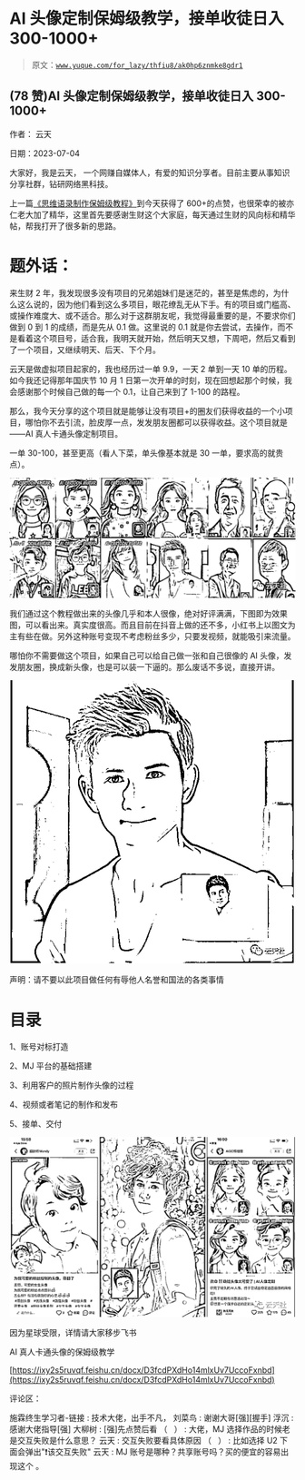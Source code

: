 # AI 头像定制保姆级教学，接单收徒日入 300-1000+

> 原文：[`www.yuque.com/for_lazy/thfiu8/ak0hp6znmke8gdr1`](https://www.yuque.com/for_lazy/thfiu8/ak0hp6znmke8gdr1)



## (78 赞)AI 头像定制保姆级教学，接单收徒日入 300-1000+ 

作者： 云天 

日期：2023-07-04 

大家好，我是云天， 一个网赚自媒体人，有爱的知识分享者。目前主要从事知识分享社群，钻研网络黑科技。 

上一篇[《思维语录制作保姆级教程》](https://articles.zsxq.com/id_q0s3ai7zpwt1.html)到今天获得了 600+的点赞，也很荣幸的被亦仁老大加了精华，这里首先要感谢生财这个大家庭，每天通过生财的风向标和精华帖，帮我打开了很多新的思路。 

# 题外话： 

来生财 2 年，我发现很多没有项目的兄弟姐妹们是迷茫的，甚至是焦虑的，为什么这么说的，因为他们看到这么多项目，眼花缭乱无从下手。有的项目或门槛高、或操作难度大、或不适合。那么对于这群朋友呢，我觉得最重要的是，不要求你们做到 0 到 1 的成绩，而是先从 0.1 做。这里说的 0.1 就是你去尝试，去操作，而不是看着这个项目号，适合我，我明天就开始，然后明天又想，下周吧，然后又看到了一个项目，又继续明天、后天、下个月。 

云天是做虚拟项目起家的，我也经历过一单 9.9，一天 2 单到一天 10 单的历程。如今我还记得那年国庆节 10 月 1 日第一次开单的时刻，现在回想起那个时候，我会感谢那个时候自己做的每一个 0.1，让自己来到了 1-100 的路程。 

那么，我今天分享的这个项目就是能够让没有项目+的圈友们获得收益的一个小项目，哪怕你不去引流，脸皮厚一点，发发朋友圈都可以获得收益。这个项目就是——AI 真人卡通头像定制项目。 

一单 30-100，甚至更高（看人下菜，单头像基本就是 30 一单，要求高的就贵点）。 

![](img/cebdd9a157fe325d9c99527bd3ff3fb2.png) 

我们通过这个教程做出来的头像几乎和本人很像，绝对好评满满，下图即为效果图，可以看出来。真实度很高。而且目前在抖音上做的还不多，小红书上以图文为主有些在做。另外这种账号变现不考虑粉丝多少，只要发视频，就能吸引来流量。 

哪怕你不需要做这个项目，如果自己可以给自己做一张和自己很像的 AI 头像，发发朋友圈，换成新头像，也是可以装一下逼的。那么废话不多说，直接开讲。 

![](img/efb341a62bd177e2a2127ca44afc413f.png) 

声明：请不要以此项目做任何有辱他人名誉和国法的各类事情 

# 目录 

1、账号对标打造 

2、MJ 平台的基础搭建 

3、利用客户的照片制作头像的过程 

4、视频或者笔记的制作和发布 

5、接单、交付 

![](img/680de6f078f9beee777fde30fc5bab89.png) 

因为星球受限，详情请大家移步飞书 

‌⁣⁣⁡‍‬‍⁡‬‌⁣⁤⁣‍⁢⁤‍⁤‌‌‬⁤⁣‬⁤⁡‌‍‌⁣⁣AI 真人卡通头像的保姆级教学 

[https://ixy2s5ruvqf.feishu.cn/docx/D3fcdPXdHo14mlxUv7UccoFxnbd](https://ixy2s5ruvqf.feishu.cn/docx/D3fcdPXdHo14mlxUv7UccoFxnbd) 

评论区： 

施霖终生学习者-链接 : 技术大佬，出手不凡， 刘菜鸟 : 谢谢大哥[强][握手] 浮沉 : 感谢大佬指导[强] 大柳树 : [强]先点赞后看 （   ） : 大佬，MJ 选择作品的时候老是交互失败是什么意思？ 云天 : 交互失败要看具体原因 （   ） : 比如选择 U2 下面会弹出"❗该交互失败" 云天 : MJ 账号是哪种？共享账号吗？买的便宜的容易出现这个 。